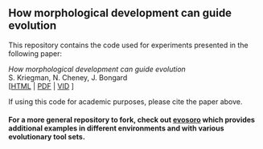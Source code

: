 How morphological development can guide evolution
--------------------
This repository contains the code used for experiments presented in the following paper:

_How morphological development can guide evolution_<br>
S. Kriegman, N. Cheney, J. Bongard<br>
[<a href="https://www.nature.com/articles/s41598-018-31868-7">HTML</a>  |  <a href="https://arxiv.org/pdf/1711.07387.pdf">PDF</a> | <a href="https://youtu.be/Ee2sU-AZWC4">VID</a> ] <br>


If using this code for academic purposes, please cite the paper above.


#### For a more general repository to fork, check out <a href="https://github.com/skriegman/evosoro">evosoro</a> which provides additional examples in different environments and with various evolutionary tool sets.
